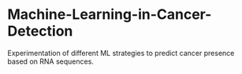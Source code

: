 # Machine-Learning-in-Cancer-Detection
Experimentation of different ML strategies to predict cancer presence based on RNA sequences.
